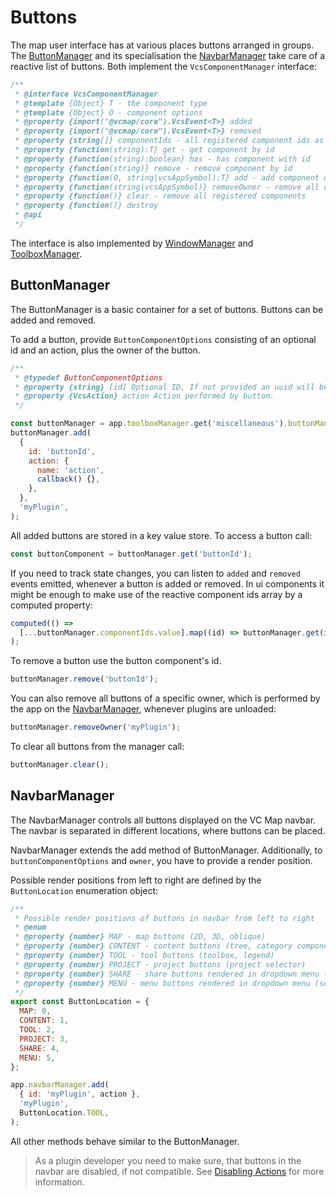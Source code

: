 # Buttons

The map user interface has at various places buttons arranged in groups.
The [ButtonManager](../src/manager/buttonManager.js) and its specialisation the [NavbarManager](../src/manager/navbarManager.js) take care of a reactive list of buttons.
Both implement the `VcsComponentManager` interface:

```js
/**
 * @interface VcsComponentManager
 * @template {Object} T - the component type
 * @template {Object} O - component options
 * @property {import("@vcmap/core").VcsEvent<T>} added
 * @property {import("@vcmap/core").VcsEvent<T>} removed
 * @property {string[]} componentIds - all registered component ids as reactive array
 * @property {function(string):T} get - get component by id
 * @property {function(string):boolean} has - has component with id
 * @property {function(string)} remove - remove component by id
 * @property {function(O, string|vcsAppSymbol):T} add - add component of owner
 * @property {function(string|vcsAppSymbol)} removeOwner - remove all components of owner
 * @property {function()} clear - remove all registered components
 * @property {function()} destroy
 * @api
 */
```

The interface is also implemented by [WindowManager](./WINDOWS.md) and [ToolboxManager](./TOOLBOX.md).

## ButtonManager

The ButtonManager is a basic container for a set of buttons.
Buttons can be added and removed.

To add a button, provide `ButtonComponentOptions` consisting of an optional id and an action, plus the owner of the button.

```js
/**
 * @typedef ButtonComponentOptions
 * @property {string} [id] Optional ID, If not provided an uuid will be generated.
 * @property {VcsAction} action Action performed by button.
 */

const buttonManager = app.toolboxManager.get('miscellaneous').buttonManager; // Toolbox groups use the buttonManager to manage their buttons. It could be used in other contexts, too.
buttonManager.add(
  {
    id: 'buttonId',
    action: {
      name: 'action',
      callback() {},
    },
  },
  'myPlugin',
);
```

All added buttons are stored in a key value store. To access a button call:

```js
const buttonComponent = buttonManager.get('buttonId');
```

If you need to track state changes, you can listen to `added` and `removed` events emitted, whenever a button is added or removed.
In ui components it might be enough to make use of the reactive component ids array by a computed property:

```js
computed(() =>
  [...buttonManager.componentIds.value].map((id) => buttonManager.get(id)),
);
```

To remove a button use the button component's id.

```js
buttonManager.remove('buttonId');
```

You can also remove all buttons of a specific owner, which is performed by the app on the [NavbarManager](#NavbarManager), whenever plugins are unloaded:

```js
buttonManager.removeOwner('myPlugin');
```

To clear all buttons from the manager call:

```js
buttonManager.clear();
```

## NavbarManager

The NavbarManager controls all buttons displayed on the VC Map navbar.
The navbar is separated in different locations, where buttons can be placed.

NavbarManager extends the add method of ButtonManager. Additionally, to `buttonComponentOptions` and `owner`,
you have to provide a render position.

Possible render positions from left to right are defined by the `ButtonLocation` enumeration object:

```js
/**
 * Possible render positions of buttons in navbar from left to right
 * @enum
 * @property {number} MAP - map buttons (2D, 3D, oblique)
 * @property {number} CONTENT - content buttons (tree, category component view)
 * @property {number} TOOL - tool buttons (toolbox, legend)
 * @property {number} PROJECT - project buttons (project selector)
 * @property {number} SHARE - share buttons rendered in dropdown menu (create link, print)
 * @property {number} MENU - menu buttons rendered in dropdown menu (settings)
 */
export const ButtonLocation = {
  MAP: 0,
  CONTENT: 1,
  TOOL: 2,
  PROJECT: 3,
  SHARE: 4,
  MENU: 5,
};

app.navbarManager.add(
  { id: 'myPlugin', action },
  'myPlugin',
  ButtonLocation.TOOL,
);
```

All other methods behave similar to the ButtonManager.

> As a plugin developer you need to make sure, that buttons in the navbar are disabled, if not compatible.
> See [Disabling Actions](./ACTIONS.md#disabling-actions) for more information.
